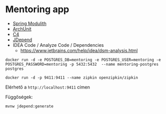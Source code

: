 # Mentoring app

* [Spring Modulith](https://spring.io/projects/spring-modulith)
* [ArchUnit](https://www.archunit.org/)
* [C4](https://c4model.com/)
* [JDepend](https://github.com/clarkware/jdepend)
* IDEA Code / Analyze Code / Dependencies
  * https://www.jetbrains.com/help/idea/dsm-analysis.html

```shell
docker run -d -e POSTGRES_DB=mentoring -e POSTGRES_USER=mentoring -e POSTGRES_PASSWORD=mentoring -p 5432:5432  --name mentoring-postgres postgres
```

```shell
docker run -d -p 9411:9411 --name zipkin openzipkin/zipkin
```

Elérhető a `http://localhost:9411` címen

Függőségek:

```shell
mvnw jdepend:generate
```